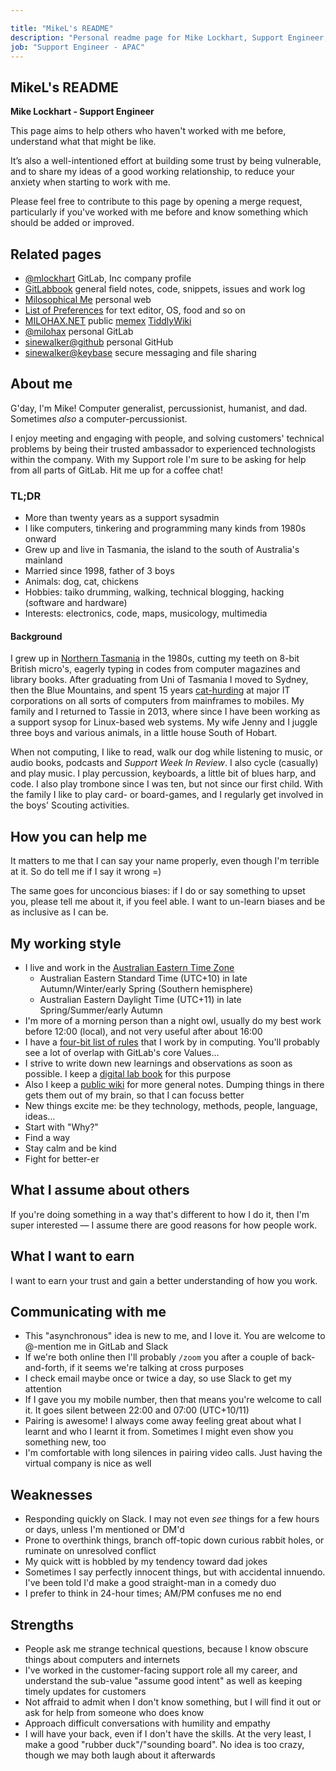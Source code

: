 ```yaml
---

title: "MikeL's README"
description: "Personal readme page for Mike Lockhart, Support Engineer, GitLab"
job: "Support Engineer - APAC"
---
```


<!-- This template will help you build out your very own GitLab README, a great tool for transparently letting others know what it's like to work with you, and how you prefer to be communicated with. Each section is optional. You can remove those you aren't comfortable filling out, and add sections that are germane to you. -->

## MikeL's README

**Mike Lockhart - Support Engineer**

This page aims to help others who haven't worked with me before, understand what that might be like.

It’s also a well-intentioned effort at building some trust by being vulnerable, and to share my ideas of a good working relationship, to reduce your anxiety when starting to work with me.

Please feel free to contribute to this page by opening a merge request, particularly if you've worked with me before and know something which should be added or improved.

## Related pages

* [@mlockhart](https://gitlab.com/mlockhart) GitLab, Inc company profile
* [GitLabbook](https://gitlab.com/mlockhart/lab) general field notes, code, snippets, issues and work log
* [Milosophical Me](https://milosophical.me) personal web
* [List of Preferences](https://milosophical.me/pg/preferences.html) for text editor, OS, food and so on
* [MILOHAX.NET](https://milohax.net) public [memex](https://en.wikipedia.org/wiki/Memex) [TiddlyWiki](https://en.wikipedia.org/wiki/TiddlyWiki)
* [@milohax](https://gitlab.com/milohax) personal GitLab
* [sinewalker@github](https://github.com/sinewalker) personal GitHub
* [sinewalker@keybase](https://keybase.io/sinewalker) secure messaging and file sharing

## About me

<!-- Consider embedding a video of you working or being interviewed, along with 5-10 bullet points outlining interesting tidbits about you and your interests. Focus these on non-work attributes. Also, add detail on what GitLab values and sub-values resonate most with you. This enables ice-breakers to occur ahead of meetings. -->

G'day, I'm Mike! Computer generalist, percussionist, humanist, and dad. Sometimes _also_ a computer-percussionist.

I enjoy meeting and engaging with people, and solving customers' technical problems by being their trusted ambassador to experienced technologists within the company. With my Support role I'm sure to be asking for help from all parts of GitLab. Hit me up for a coffee chat!

### TL;DR

* More than twenty years as a support sysadmin
* I like computers, tinkering and programming many kinds from 1980s onward
* Grew up and live in Tasmania, the island to the south of Australia's mainland
* Married since 1998, father of 3 boys
* Animals: dog, cat, chickens
* Hobbies: taiko drumming, walking, technical blogging, hacking (software and hardware)
* Interests: electronics, code, maps, musicology, multimedia

#### Background

I grew up in [Northern Tasmania](https://www.google.com/maps/@-40.6667943,146.3199683,6z) in the 1980s, cutting my teeth on 8-bit British micro's, eagerly typing in codes from computer magazines and library books. After graduating from Uni of Tasmania I moved to Sydney, then the Blue Mountains, and spent 15 years [cat-hurding](https://www.youtube.com/watch?v=Ns_eDz3PUaI) at major IT corporations on all sorts of computers from mainframes to mobiles. My family and I returned to Tassie in 2013, where since I have been working as a support sysop for Linux-based web systems. My wife Jenny and I juggle three boys and various animals, in a little house South of Hobart.

When not computing, I like to read, walk our dog while listening to music, or audio books, podcasts and _Support Week In Review_. I also cycle (casually) and play music. I play percussion, keyboards, a little bit of blues harp, and code. I also play trombone since I was ten, but not since our first child. With the family I like to play card- or board-games, and I regularly get involved in the boys' Scouting activities.

## How you can help me

<!-- Add 5-10 bullet points on what others can do to make your life easier when working with you. Strive to include elements that are nonobvious, or that people would not typically think to ask or consult you about. This enables others to be more efficient in helping you in a way that feels like help. -->

It matters to me that I can say your name properly, even though I'm terrible at it. So do tell me if I say it wrong =)

The same goes for unconcious biases: if I do or say something to upset you, please tell me about it, if you feel able. I want to un-learn biases and be as inclusive as I can be.

## My working style

<!-- Add 5-10 bullets on how you prefer to work, interact with others, and learn. You may optionally include intel from Strength Deployment Inventory, Myers—Briggs, etc. This is most effective when you are precise and specific about your norms, assumptions, and expectations. If you are unsure what would be helpful here, ask your colleagues for their input. You may learn something from listening to outside perspective! -->

* I live and work in the [Australian Eastern Time Zone](https://www.timeanddate.com/worldclock/converter.html?iso=20200726T120000&p1=396)
  * Australian Eastern Standard Time (UTC+10) in late Autumn/Winter/early Spring (Southern hemisphere)
  * Australian Eastern Daylight Time (UTC+11) in late Spring/Summer/early Autumn
* I'm more of a morning person than a night owl, usually do my best work before 12:00 (local), and not very useful after about 16:00
* I have a [four-bit list of rules](https://milosophical.me/pg/4-bit-rules.html) that I work by in computing. You'll probably see a lot of overlap with GitLab's core Values&hellip;
* I strive to write down new learnings and observations as soon as possible. I keep a [digital lab book](https://gitlab.com/mlockhart/lab) for this purpose
* Also I keep a [public wiki](https://milohax.net) for more general notes. Dumping things in there gets them out of my brain, so that I can focuss better
* New things excite me: be they technology, methods, people, language, ideas&hellip;
* Start with "Why?"
* Find a way
* Stay calm and be kind
* Fight for better-er

## What I assume about others

<!-- Add 5-10 bullets on the assumptions you typically hold when working with others. Strive to be as open with these as possible, so others understand your perspective when engaging with you on projects. Remember, the honesty put forth in these answers enables others to be more understanding and empathetic. -->

If you're doing something in a way that's different to how I do it, then I'm super interested &mdash; I assume there are good reasons for how people work.

## What I want to earn

<!-- Consider 3-5 bullets on your goals for earning things like trust and respect, or a broader understanding of new topics. This enables others to understand what motivates you. -->

I want to earn your trust and gain a better understanding of how you work.

## Communicating with me

<!-- Consider 5-10 bullets on your communication preferences. This includes traditional styles such as verbal, textual, and visual, but you are encouraged to be precise. You can mention things like routine, availability, your travel habits, etc. This helps others understand why you communicate in the manner than you do, and it enables them to tailor their communication in a way that resonates most with you. -->

* This "asynchronous" idea is new to me, and I love it. You are welcome to @-mention me in GitLab and Slack
* If we're both online then I'll probably `/zoom` you after a couple of back-and-forth, if it seems we're talking at cross purposes
* I check email maybe once or twice a day, so use Slack to get my attention
* If I gave you my mobile number, then that means you're welcome to call it. It goes silent between 22:00 and 07:00 (UTC+10/11)
* Pairing is awesome! I always come away feeling great about what I learnt and who I learnt it from. Sometimes I might even show you something new, too
* I'm comfortable with long silences in pairing video calls. Just having the virtual company is nice as well

## Weaknesses

<!-- These may be covered in the above sections. If you prefer a section devoted to strengths and weaknesses, this will enable others to lean on your areas of published expertise and offer support in weak areas without passing judgment. -->

* Responding quickly on Slack. I may not even _see_ things for a few hours or days, unless I'm mentioned or DM'd
* Prone to overthink things, branch off-topic down curious rabbit holes, or ruminate on unresolved conflict
* My quick witt is hobbled by my tendency toward dad jokes
* Sometimes I say perfectly innocent things, but with accidental innuendo. I've been told I'd make a good straight-man in a comedy duo
* I prefer to think in 24-hour times; AM/PM confuses me no end

## Strengths

* People ask me strange technical questions, because I know obscure things about computers and internets
* I've worked in the customer-facing support role all my career, and understand the sub-value "assume good intent" as well as keeping timely updates for customers
* Not affraid to admit when I don't know something, but I will find it out or ask for help from someone who does know
* Approach difficult conversations with humility and empathy
* I will have your back, even if I don't have the skills. At the very least, I make a good "rubber duck"/"sounding board". No idea is too crazy, though we may both laugh about it afterwards
